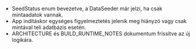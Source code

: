 - SeedStatus enum bevezetve, a DataSeeder már jelzi, ha csak mintaadatok vannak.
- App indításkor egységes figyelmeztetés jelenik meg hiányzó vagy csak mintával teli adatbázis esetén.
- ARCHITECTURE és BUILD_RUNTIME_NOTES dokumentum frissítve az új logikára.
